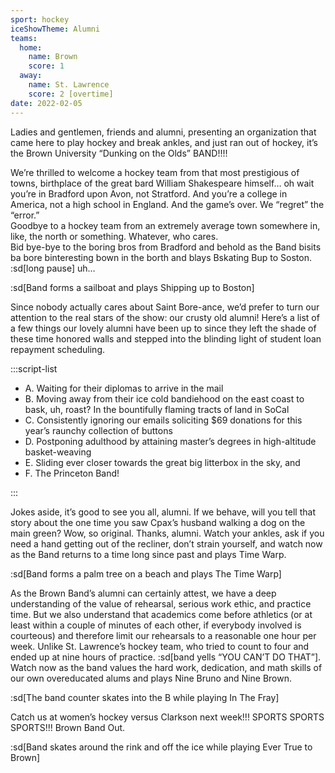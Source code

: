 ```yaml
---
sport: hockey
iceShowTheme: Alumni
teams:
  home:
    name: Brown
    score: 1
  away:
    name: St. Lawrence
    score: 2 [overtime]
date: 2022-02-05
---
```


Ladies and gentlemen, friends and alumni, presenting an organization that came here to play hockey and break ankles, and just ran out of hockey, it’s the Brown University “Dunking on the Olds” BAND!!!!

We’re thrilled to welcome a hockey team from that most prestigious of towns, birthplace of the great bard William Shakespeare himself… oh wait you’re in Bradford upon Avon, not Stratford. And you’re a college in America, not a high school in England. And the game’s over. We “regret” the “error.”\
Goodbye to a hockey team from an extremely average town somewhere in, like, the north or something. Whatever, who cares.\
Bid bye-bye to the boring bros from Bradford and behold as the Band bisits ba bore binteresting bown in the borth and blays Bskating Bup to Soston. :sd[long pause] uh…

:sd[Band forms a sailboat and plays Shipping up to Boston]

Since nobody actually cares about Saint Bore-ance, we’d prefer to turn our attention to the real stars of the show: our crusty old alumni! Here’s a list of a few things our lovely alumni have been up to since they left the shade of these time honored walls and stepped into the blinding light of student loan repayment scheduling.

:::script-list

- A. Waiting for their diplomas to arrive in the mail
- B. Moving away from their ice cold bandiehood on the east coast to bask, uh, roast? In the bountifully flaming tracts of land in SoCal
- C. Consistently ignoring our emails soliciting $69 donations for this year’s raunchy collection of buttons
- D. Postponing adulthood by attaining master’s degrees in high-altitude basket-weaving
- E. Sliding ever closer towards the great big litterbox in the sky, and
- F. The Princeton Band!

:::

Jokes aside, it’s good to see you all, alumni. If we behave, will you tell that story about the one time you saw Cpax’s husband walking a dog on the main green? Wow, so original. Thanks, alumni. Watch your ankles, ask if you need a hand getting out of the recliner, don’t strain yourself, and watch now as the Band returns to a time long since past and plays Time Warp.

:sd[Band forms a palm tree on a beach and plays The Time Warp]

As the Brown Band’s alumni can certainly attest, we have a deep understanding of the value of rehearsal, serious work ethic, and practice time. But we also understand that academics come before athletics (or at least within a couple of minutes of each other, if everybody involved is courteous) and therefore limit our rehearsals to a reasonable one hour per week. Unlike St. Lawrence’s hockey team, who tried to count to four and ended up at nine hours of practice. :sd[band yells “YOU CAN’T DO THAT”]. Watch now as the band values the hard work, dedication, and math skills of our own overeducated alums and plays Nine B​​runo and Nine Brown.

:sd[The band counter skates into the B while playing In The Fray]

Catch us at women’s hockey versus Clarkson next week!!! SPORTS SPORTS SPORTS!!! Brown Band Out.

:sd[Band skates around the rink and off the ice while playing Ever True to Brown]

